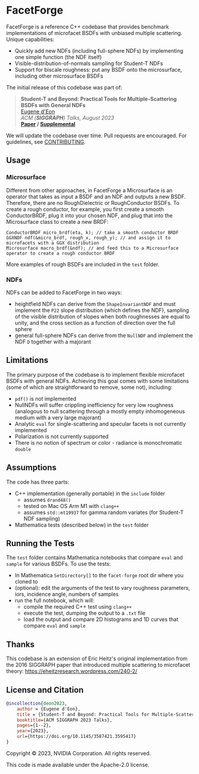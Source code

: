 # FacetForge

FacetForge is a reference C++ codebase that provides benchmark implementations of microfacet BSDFs with unbiased multiple scattering.  Unique capabilities:
- Quickly add new NDFs (including full-sphere NDFs) by implementing one simple function (the NDF itself)
- Visible-distribution-of-normals sampling for Student-T NDFs
- Support for biscale roughness: put any BSDF onto the microsurface, including other microsurface BSDFs

The initial release of this codebase was part of:
> __Student-T and Beyond: Practical Tools for Multiple-Scattering BSDFs with General NDFs__  
> [Eugene d'Eon](http://eugenedeon.com)  
> _ACM (__SIGGRAPH__) Talks, August 2023_  
> __[Paper](assets/deon2023student.pdf)&nbsp;/ [Supplemental](assets/deon2023studentsupp.pdf)__

We will update the codebase over time.  Pull requests are encouraged.  For guidelines, see [CONTRIBUTING](CONTRIBUTING.md).

## Usage

### Microsurface

Different from other approaches, in FacetForge a Microsurface is an operator that takes as input a BSDF and an NDF and outputs a new BSDF.  Therefore, there are no RoughDielectric or RoughConductor BSDFs.  To create a rough conductor, for example, you first create a smooth ConductorBRDF, plug it into your chosen NDF, and plug that into the Microsurface class to create a new BRDF:
```
ConductorBRDF micro_brdf(eta, k); // take a smooth conductor BRDF
GGXNDF ndf(&micro_brdf, rough_x, rough_y); // and assign it to microfacets with a GGX distribution
Microsurface macro_brdf(&ndf); // and feed this to a Microsurface operator to create a rough conductor BRDF
```
More examples of rough BSDFs are included in the `test` folder.

### NDFs

NDFs can be added to FacetForge in two ways:
- heightfield NDFs can derive from the `ShapeInvariantNDF` and must implement the `P22` slope distribution (which defines the NDF), sampling of the visible distribution of slopes when both roughnesses are equal to unity, and the cross section as a function of direction over the full sphere
- general full-sphere NDFs can derive from the `NullNDF` and implement the NDF `D` together with a majorant

## Limitations

The primary purpose of the codebase is to implement flexible microfacet BSDFs with general NDFs.  Achieving this goal comes with some limitations (some of which are straightforward to remove, some not), including:
- `pdf()` is not implemented
- NullNDFs will suffer crippling inefficiency for very low roughness (analogous to null scattering through a mostly empty inhomogeneous medium with a very large majorant)
- Analytic `eval` for single-scattering and specular facets is not currently implemented
- Polarization is not currently supported
- There is no notion of spectrum or color - radiance is monochromatic `double`

## Assumptions

The code has three parts:
- C++ implementation (generally portable) in the `include` folder
  - assumes `drand48()`
  - tested on Mac OS Arm M1 with `clang++`
  - assumes `std::mt19937` for gamma random variates (for Student-T NDF sampling)
- Mathematica tests (described below) in the `test` folder

## Running the Tests

The `test` folder contains Mathematica notebooks that compare `eval` and `sample` for various BSDFs.  To use the tests:
- In Mathematica `SetDirectory[]` to the `facet-forge` root dir where you cloned to
- (optional): edit the arguments of the test to vary roughness parameters, iors, incidence angle, numbers of samples
- run the full notebook, which will:
  - compile the required C++ test using `clang++`
  - execute the test, dumping the output to a `.txt` file
  - load the output and compare 2D histograms and 1D curves that compare `eval` and `sample`

## Thanks

This codebase is an extension of Eric Heitz's original implementation from the 2016 SIGGRAPH paper that introduced multiple scattering to microfacet theory:
https://eheitzresearch.wordpress.com/240-2/

## License and Citation

```bibtex
@incollection{deon2023,
    author = {Eugene d'Eon},
    title = {Student-T and Beyond: Practical Tools for Multiple-Scattering BSDFs with General NDFs},
    booktitle={ACM SIGGRAPH 2023 Talks},
    pages={1--2},
    year={2023},
    url={https://doi.org/10.1145/3587421.3595417}
}
```

Copyright © 2023, NVIDIA Corporation. All rights reserved.

This code is made available under the Apache-2.0 license.
